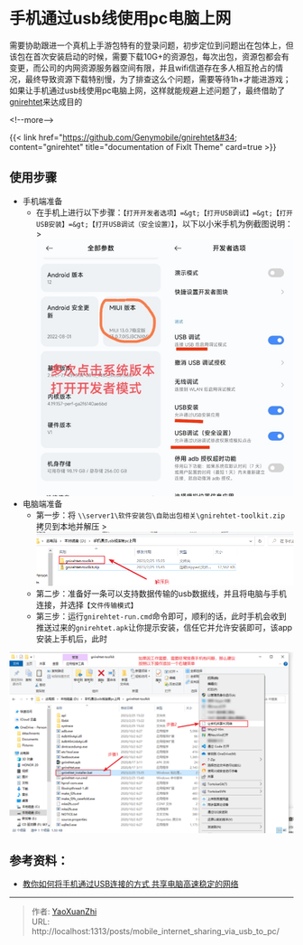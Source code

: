 # 手机通过usb线使用pc电脑上网


需要协助跟进一个真机上手游包特有的登录问题，初步定位到问题出在包体上，但该包在首次安装启动的时候，需要下载10G&#43;的资源包，每次出包，资源包都会有变更，而公司的内网资源服务器空间有限，并且wifi信道存在多人相互抢占的情况，最终导致资源下载特别慢，为了排查这么个问题，需要等待1h&#43;才能进游戏；如果让手机通过usb线使用pc电脑上网，这样就能规避上述问题了，最终借助了[gnirehtet](https://github.com/Genymobile/gnirehtet)来达成目的

&lt;!--more--&gt;

{{&lt; link href=&#34;https://github.com/Genymobile/gnirehtet&#34; content=&#34;gnirehtet&#34; title=&#34;documentation of FixIt Theme&#34; card=true &gt;}}

##  使用步骤
 - 手机端准备
   - 在手机上进行以下步骤：`【打开开发者选项】=&gt;【打开USB调试】=&gt;【打开USB安装】=&gt;【打开USB调试（安全设置）】`，以下以小米手机为例截图说明：
     &gt;![](/assets/2024-09-04/1725425197770.png)
 - 电脑端准备
   - 第一步：将 `\\server1\软件安装包\自助出包相关\gnirehtet-toolkit.zip` 拷贝到本地并解压
     &gt;![](/assets/2024-09-04/1725425212506.png)
   - 第二步：准备好一条可以支持数据传输的usb数据线，并且将电脑与手机连接，并选择`【文件传输模式】`
   - 第三步：运行`gnirehtet-run.cmd`命令即可，顺利的话，此时手机会收到推送过来的`gnirehtet.apk`让你提示安装，信任它并允许安装即可，该app安装上手机后，此时

![](/assets/2024-09-04/1725425222226.png)

## 参考资料：
 - [教你如何将手机通过USB连接的方式 共享电脑高速稳定的网络](https://zhuanlan.zhihu.com/p/584736445)

---

> 作者: [YaoXuanZhi](https://github.com/YaoXuanZhi)  
> URL: http://localhost:1313/posts/mobile_internet_sharing_via_usb_to_pc/  

